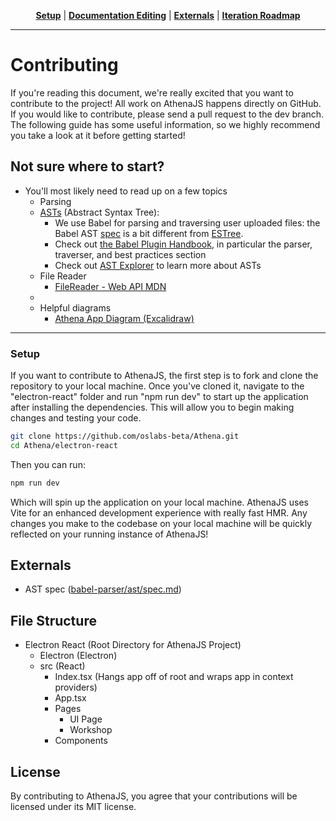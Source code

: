 <p align="center" class="toc">
<strong><a href="#setup">Setup</a></strong>
|
<strong><a href="#documentation-editing">Documentation Editing</a></strong>
|
<strong><a href="#externals">Externals</a></strong>
|
<strong><a href="#iteration-roadmap">Iteration Roadmap</a></strong>
</p>
<hr/>

# Contributing

If you're reading this document, we're really excited that you want to contribute to the project!  All work on AthenaJS happens directly on GitHub. If you would like to contribute, please send a pull request to the dev branch.  The following guide has some useful information, so we highly recommend you take a look at it before getting started!

## Not sure where to start?

- You'll most likely need to read up on a few topics
  - Parsing
  - [ASTs](https://en.wikipedia.org/wiki/Abstract_syntax_tree) (Abstract Syntax Tree): 
    - We use Babel for parsing and traversing user uploaded files:  the Babel AST [spec](https://github.com/babel/babel/blob/main/packages/babel-parser/ast/spec.md) is a bit different from [ESTree](https://github.com/estree/estree).
    - Check out [the Babel Plugin Handbook](https://github.com/thejameskyle/babel-handbook/blob/master/translations/en/plugin-handbook.md#babel-plugin-handbook), in particular the parser, traverser, and best practices section
    - Check out [AST Explorer](http://astexplorer.net/#/scUfOmVOG5) to learn more about ASTs
  - File Reader
    - [FileReader - Web API MDN](https://developer.mozilla.org/en-US/docs/Web/API/FileReader)
  - 
  - Helpful diagrams
    - [Athena App Diagram (Excalidraw)](#)
<hr/>

### Setup

If you want to contribute to AthenaJS, the first step is to fork and clone the repository to your local machine. Once you've cloned it, navigate to the "electron-react" folder and run "npm run dev" to start up the application after installing the dependencies. This will allow you to begin making changes and testing your code. 

```sh
git clone https://github.com/oslabs-beta/Athena.git
cd Athena/electron-react
```

Then you can run:

```sh
npm run dev
```
Which will spin up the application on your local machine.  AthenaJS uses Vite for an enhanced development experience with really fast HMR.  Any changes you make to the codebase on your local machine will be quickly reflected on your running instance of AthenaJS!

## Externals

- AST spec ([babel-parser/ast/spec.md](https://github.com/babel/babel/blob/main/packages/babel-parser/ast/spec.md))

## File Structure

- Electron React (Root Directory for AthenaJS Project)
  - Electron (Electron)
  - src (React)
    - Index.tsx (Hangs app off of root and wraps app in context providers)
    - App.tsx
    - Pages
      - UI Page
      - Workshop
    - Components



## License
By contributing to AthenaJS, you agree that your contributions will be licensed under its MIT license.
